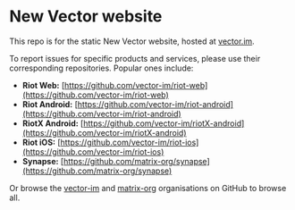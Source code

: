 # New Vector website
This repo is for the static New Vector website, hosted at [vector.im](https://vector.im).

To report issues for specific products and services, please use their corresponding repositories. Popular ones include:

- **Riot Web:** [https://github.com/vector-im/riot-web](https://github.com/vector-im/riot-web)
- **Riot Android:** [https://github.com/vector-im/riot-android](https://github.com/vector-im/riot-android)
- **RiotX Android:** [https://github.com/vector-im/riotX-android](https://github.com/vector-im/riotX-android)
- **Riot iOS:** [https://github.com/vector-im/riot-ios](https://github.com/vector-im/riot-ios)
- **Synapse:** [https://github.com/matrix-org/synapse](https://github.com/matrix-org/synapse)

Or browse the [vector-im](https://github.com/vector-im) and [matrix-org](https://github.com/matrix-org) organisations on GitHub to browse all.


